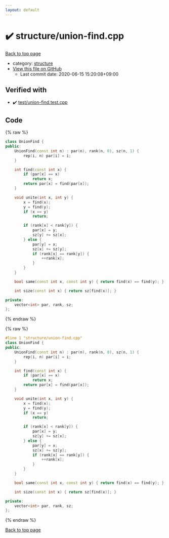 ```yaml
---
layout: default
---
```


<!-- mathjax config similar to math.stackexchange -->
<script type="text/javascript" async
  src="https://cdnjs.cloudflare.com/ajax/libs/mathjax/2.7.5/MathJax.js?config=TeX-MML-AM_CHTML">
</script>
<script type="text/x-mathjax-config">
  MathJax.Hub.Config({
    TeX: { equationNumbers: { autoNumber: "AMS" }},
    tex2jax: {
      inlineMath: [ ['$','$'] ],
      processEscapes: true
    },
    "HTML-CSS": { matchFontHeight: false },
    displayAlign: "left",
    displayIndent: "2em"
  });
</script>

<script type="text/javascript" src="https://cdnjs.cloudflare.com/ajax/libs/jquery/3.4.1/jquery.min.js"></script>
<script src="https://cdn.jsdelivr.net/npm/jquery-balloon-js@1.1.2/jquery.balloon.min.js" integrity="sha256-ZEYs9VrgAeNuPvs15E39OsyOJaIkXEEt10fzxJ20+2I=" crossorigin="anonymous"></script>
<script type="text/javascript" src="../../assets/js/copy-button.js"></script>
<link rel="stylesheet" href="../../assets/css/copy-button.css" />


# :heavy_check_mark: structure/union-find.cpp

<a href="../../index.html">Back to top page</a>

* category: <a href="../../index.html#07414f4e15ca943e6cde032dec85d92f">structure</a>
* <a href="{{ site.github.repository_url }}/blob/master/structure/union-find.cpp">View this file on GitHub</a>
    - Last commit date: 2020-06-15 15:20:08+09:00




## Verified with

* :heavy_check_mark: <a href="../../verify/test/union-find.test.cpp.html">test/union-find.test.cpp</a>


## Code

<a id="unbundled"></a>
{% raw %}
```cpp
class UnionFind {
public:
    UnionFind(const int n) : par(n), rank(n, 0), sz(n, 1) {
        rep(i, n) par[i] = i;
    }

    int find(const int x) {
        if (par[x] == x)
            return x;
        return par[x] = find(par[x]);
    }

    void unite(int x, int y) {
        x = find(x);
        y = find(y);
        if (x == y)
            return;

        if (rank[x] < rank[y]) {
            par[x] = y;
            sz[y] += sz[x];
        } else {
            par[y] = x;
            sz[x] += sz[y];
            if (rank[x] == rank[y]) {
                ++rank[x];
            }
        }
    }

    bool same(const int x, const int y) { return find(x) == find(y); }

    int size(const int x) { return sz[find(x)]; }

private:
    vector<int> par, rank, sz;
};
```
{% endraw %}

<a id="bundled"></a>
{% raw %}
```cpp
#line 1 "structure/union-find.cpp"
class UnionFind {
public:
    UnionFind(const int n) : par(n), rank(n, 0), sz(n, 1) {
        rep(i, n) par[i] = i;
    }

    int find(const int x) {
        if (par[x] == x)
            return x;
        return par[x] = find(par[x]);
    }

    void unite(int x, int y) {
        x = find(x);
        y = find(y);
        if (x == y)
            return;

        if (rank[x] < rank[y]) {
            par[x] = y;
            sz[y] += sz[x];
        } else {
            par[y] = x;
            sz[x] += sz[y];
            if (rank[x] == rank[y]) {
                ++rank[x];
            }
        }
    }

    bool same(const int x, const int y) { return find(x) == find(y); }

    int size(const int x) { return sz[find(x)]; }

private:
    vector<int> par, rank, sz;
};

```
{% endraw %}

<a href="../../index.html">Back to top page</a>

